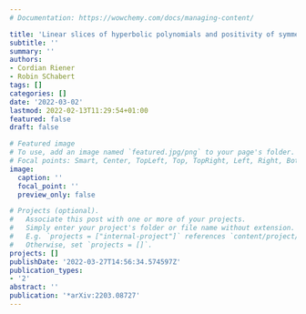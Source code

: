 ```yaml
---
# Documentation: https://wowchemy.com/docs/managing-content/

title: 'Linear slices of hyperbolic polynomials and positivity of symmetric polynomial functions'
subtitle: ''
summary: ''
authors:
- Cordian Riener
- Robin SChabert
tags: []
categories: []
date: '2022-03-02'
lastmod: 2022-02-13T11:29:54+01:00
featured: false
draft: false

# Featured image
# To use, add an image named `featured.jpg/png` to your page's folder.
# Focal points: Smart, Center, TopLeft, Top, TopRight, Left, Right, BottomLeft, Bottom, BottomRight.
image:
  caption: ''
  focal_point: ''
  preview_only: false

# Projects (optional).
#   Associate this post with one or more of your projects.
#   Simply enter your project's folder or file name without extension.
#   E.g. `projects = ["internal-project"]` references `content/project/deep-learning/index.md`.
#   Otherwise, set `projects = []`.
projects: []
publishDate: '2022-03-27T14:56:34.574597Z'
publication_types:
- '2'
abstract: ''
publication: '*arXiv:2203.08727'
---
```

